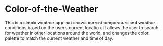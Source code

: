 # Color-of-the-Weather
This is a simple weather app that shows current temperature and weather conditions 
based on the user's current location. It allows the user to search for weather in
other locations around the world, and changes the color palette to match the current 
weather and time of day.


